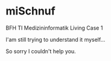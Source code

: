 # miSchnuf
BFH TI Medizininformatik Living Case 1

I'am still trying to understand it myself...

So sorry I couldn't help you.
